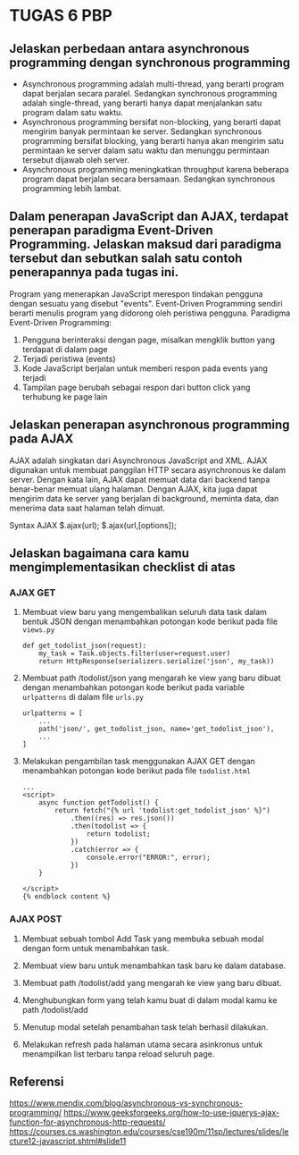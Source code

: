 # TUGAS 6 PBP

## Jelaskan perbedaan antara asynchronous programming dengan synchronous programming


- Asynchronous programming adalah multi-thread, yang berarti program dapat berjalan secara paralel. Sedangkan synchronous programming adalah single-thread, yang berarti hanya dapat menjalankan satu program dalam satu waktu.
- Asynchronous programming bersifat non-blocking, yang berarti dapat mengirim banyak permintaan ke server. Sedangkan synchronous programming bersifat blocking, yang berarti hanya akan mengirim satu permintaan ke server dalam satu waktu dan menunggu permintaan tersebut dijawab oleh server.
- Asynchronous programming meningkatkan throughput karena beberapa program dapat berjalan secara bersamaan. Sedangkan synchronous programming lebih lambat.

## Dalam penerapan JavaScript dan AJAX, terdapat penerapan paradigma Event-Driven Programming. Jelaskan maksud dari paradigma tersebut dan sebutkan salah satu contoh penerapannya pada tugas ini.


Program yang menerapkan JavaScript merespon tindakan pengguna dengan sesuatu yang disebut "events". Event-Driven Programming sendiri berarti menulis program yang didorong oleh peristiwa pengguna.
Paradigma Event-Driven Programming:
1. Pengguna berinteraksi dengan page, misalkan mengklik button yang terdapat di dalam page
2. Terjadi peristiwa (events)
3. Kode JavaScript berjalan untuk memberi respon pada events yang terjadi
4. Tampilan page berubah sebagai respon dari button click yang terhubung ke page lain

## Jelaskan penerapan asynchronous programming pada AJAX

AJAX adalah singkatan dari Asynchronous JavaScript and XML. AJAX digunakan untuk membuat panggilan HTTP secara asynchronous ke dalam server. Dengan kata lain, AJAX dapat memuat data dari backend tanpa benar-benar memuat ulang halaman. Dengan AJAX, kita juga dapat mengirim data ke server yang berjalan di background, meminta data, dan menerima data saat halaman telah dimuat.

Syntax AJAX
$.ajax(url);
$.ajax(url,[options]);

## Jelaskan bagaimana cara kamu mengimplementasikan checklist di atas

### AJAX GET

1. Membuat view baru yang mengembalikan seluruh data task dalam bentuk JSON dengan menambahkan potongan kode berikut pada file `views.py`

    ```shell
    def get_todolist_json(request):
        my_task = Task.objects.filter(user=request.user)
        return HttpResponse(serializers.serialize('json', my_task))
    ```

2. Membuat path /todolist/json yang mengarah ke view yang baru dibuat dengan menambahkan potongan kode berikut pada variable `urlpatterns` di dalam file `urls.py`

    ```shell
    urlpatterns = [
        ...
        path('json/', get_todolist_json, name='get_todolist_json'),
        ...
    ]
    ```

3. Melakukan pengambilan task menggunakan AJAX GET dengan menambahkan potongan kode berikut pada file `todolist.html`

    ```shell
    ...
    <script>
        async function getTodolist() {
            return fetch("{% url 'todolist:get_todolist_json' %}")
                .then((res) => res.json())
                .then(todolist => {
                    return todolist;
                })
                .catch(error => {
                    console.error("ERROR:", error);
                })
        }

    </script>
    {% endblock content %}
    ```

### AJAX POST

1. Membuat sebuah tombol Add Task yang membuka sebuah modal dengan form untuk menambahkan task.


2. Membuat view baru untuk menambahkan task baru ke dalam database.


3. Membuat path /todolist/add yang mengarah ke view yang baru dibuat.


4. Menghubungkan form yang telah kamu buat di dalam modal kamu ke path /todolist/add


5. Menutup modal setelah penambahan task telah berhasil dilakukan.


6. Melakukan refresh pada halaman utama secara asinkronus untuk menampilkan list terbaru tanpa reload seluruh page.


## Referensi
https://www.mendix.com/blog/asynchronous-vs-synchronous-programming/
https://www.geeksforgeeks.org/how-to-use-jquerys-ajax-function-for-asynchronous-http-requests/
https://courses.cs.washington.edu/courses/cse190m/11sp/lectures/slides/lecture12-javascript.shtml#slide11
